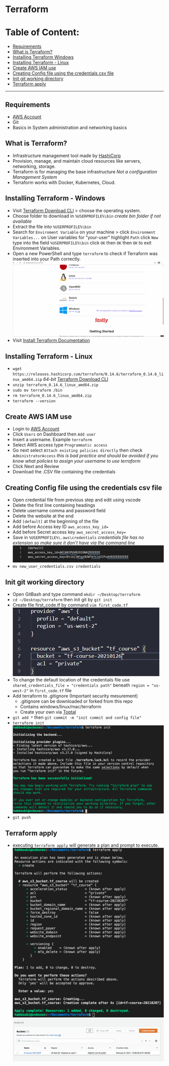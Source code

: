 # Terraform

# Table of Content:
- [Requirements](#requirements)
- [What is Terraform?](#what-is-terraform-(windows))
- [Installing Terraform Windows](#installing-terraform---windows)
- [Installing Terraform - Linux](#installing-terraform---linux)
- [Create AWS IAM use](#create-aws-iam-use)
- [Creating Config file using the credentials csv file](#creating-config-file-using-the-credentials-csv-file)
- [Init git working directory](#init-git-working-directory)
- [Terraform apply](#terraform-apply)

---


## Requirements
- [AWS Account](https://aws.amazon.com/account/)
- Git
- Basics in System administration and networking basics


## What is Terraform?
- Infrastructure management tool made by [HashiCorp](https://www.hashicorp.com)
- Provision, manage, and maintain cloud resources like servers, networking, storage. 
- Terraform is for managing the base infrastructure *Not a configuration Management System*
- Terraform works with Docker, Kubernetes, Cloud. 
 

## Installing Terraform - Windows
- Visit [Terraform Download CLI](https://www.terraform.io/downloads.html) > choose the operating system.
- Choose folder to download in `%USERPROFILE%\bin`    *create bin folder if not available*
- Extract the file into `%USERPROFILE%\bin`
- Search for `Enviroment Variable` on your machine > click `Environment Variables...` on User variables for "your-user" highlight `Path` click `New` type into the field `%USERPROFILE%\bin` click `OK` then `OK` then `OK` to exit Environment Variables.
- Open a new PowerShell and type `terraform` to check if Terraform was inserted into your Path correctly. 
![installing_terraform_windows](/assets/installing_terraform_windows.gif)
- Visit [Install Terraform Documentation](https://learn.hashicorp.com/tutorials/terraform/install-cli) 


## Installing Terraform - Linux
- `wget https://releases.hashicorp.com/terraform/0.14.6/terraform_0.14.6_linux_amd64.zip`   *64-bit*  [Terraform Download CLI](https://www.terraform.io/downloads.html)
- `unzip terraform_0.14.6_linux_amd64.zip`
- `sudo mv terraform /bin`
- `rm terraform_0.14.6_linux_amd64.zip`
- `terraform --version`


## Create AWS IAM use
- Login to [AWS Account](https://aws.amazon.com/account/)
- Click `Users` on Dashboard then `Add user`
- Insert a username. Example `terraform`
-  Select AWS access type `Programmatic access`
-  Go next select `Attach existing policies directly` then check `AdministratorAccess`  *this is bad practice and should be avoided if you know what policies to assign your username to use terraform*
-  Click Next and Review
-  Download the .CSV file containing the credentials


## Creating Config file using the credentials csv file
- Open credential file from previous step and edit using vscode
- Delete the first line containing headings
- Delete username comma and password field
- Delete the website at the end
- Add `[default]` at the beginning of the file
- Add before Access key ID `aws_access_key_id=`
- Add before Secret access key `aws_secret_access_key=`
- Save in `%USERPROFILE%\.aws\credentials`    *credentials file has no extension so make sure it don't have via the command line*
![credentials example](/assets/credentails.png)
- `mv new_user_credentials.csv credentials`


## Init git working directory
- Open GitBash and type command `mkdir ~/Desktop/terraform`
- `cd ~/Desktop/terraform` then init git by `git init`
- Create file first_code.tf by command `vim first_code.tf`
![first_code](/assets/first_code.png)
- To change the default location of the credentials file use `shared_credentials_file = "credentials path"` beneath `region = "us-west-2"` in `first_code.tf` file
- Add terraform to .gitignore (Important security mesurement) 
    - .gitignore can be downloaded or forked from this repo
    - Contains windows/linux/mac/terraform
    - Create your own via [Toptal](https://www.toptal.com/developers/gitignore)
- `git add *` then `git commit -m "init commit and config file"`
- `terraform init`  
![terraform_init](/assets/terraform_init.png)
- `git push`


## Terraform apply
- executing `terraform apply` will generate a plan and prompt to execute.
![commandline](/assets/terraformapply.png)
![amazon_account](/assets/amazonterraformapply.png)

